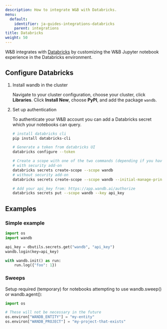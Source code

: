 ```yaml
---
description: How to integrate W&B with Databricks.
menu:
  default:
    identifier: ja-guides-integrations-databricks
    parent: integrations
title: Databricks
weight: 50
---
```


W&B integrates with [Databricks](https://www.databricks.com/) by customizing the W&B Jupyter notebook experience in the Databricks environment.

## Configure Databricks

1. Install wandb in the cluster

    Navigate to your cluster configuration, choose your cluster, click **Libraries**. Click **Install New**, choose **PyPI**, and add the package `wandb`.

2. Set up authentication

    To authenticate your W&B account you can add a Databricks secret which your notebooks can query.

    ```bash
    # install databricks cli
    pip install databricks-cli

    # Generate a token from databricks UI
    databricks configure --token

    # Create a scope with one of the two commands (depending if you have security features enabled on databricks):
    # with security add-on
    databricks secrets create-scope --scope wandb
    # without security add-on
    databricks secrets create-scope --scope wandb --initial-manage-principal users

    # Add your api_key from: https://app.wandb.ai/authorize
    databricks secrets put --scope wandb --key api_key
    ```

## Examples

### Simple example

```python
import os
import wandb

api_key = dbutils.secrets.get("wandb", "api_key")
wandb.login(key=api_key)

with wandb.init() as run:
    run.log({"foo": 1})
```

### Sweeps

Setup required (temporary) for notebooks attempting to use wandb.sweep() or wandb.agent():

```python
import os

# These will not be necessary in the future
os.environ["WANDB_ENTITY"] = "my-entity"
os.environ["WANDB_PROJECT"] = "my-project-that-exists"
```